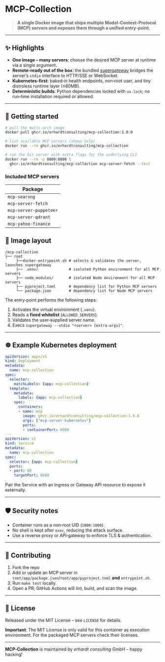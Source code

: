 # MCP‑Collection

> **A single Docker image that ships multiple Model‑Context‑Protocol (MCP) servers and exposes them through a unified entry‑point.**

---

## ✨  Highlights

* **One image – many servers**: choose the desired MCP server at runtime via a single argument.
* **Remote‑ready out of the box**: the bundled [supergateway](https://github.com/supercorp-ai/supergateway) bridges the server’s `stdio` interface to HTTP/SSE or WebSocket.
* **Kubernetes‑first**: baked‐in health endpoints, non‑root user, and tiny distroless runtime layer (≤80MB).
* **Deterministic builds**: Python dependencies locked with `uv.lock`; no run‑time installation required or allowed.

---

## 🚀  Getting started

```bash
# pull the multi‑arch image
docker pull ghcr.io/erhardtconsulting/mcp‑collection:1.0.0

# list available MCP servers (shows help)
docker run --rm ghcr.io/erhardtconsulting/mcp‑collection

# run the Git server with extra flags for the underlying CLI
docker run --rm -p 8080:8080 \
  ghcr.io/erhardtconsulting/mcp‑collection mcp-server-fetch --test
```

### Included MCP servers

| Package                |
|------------------------|
| `mcp-searxng`          |
| `mcp-server-fetch`     |
| `mcp-server-puppeteer` |
| `mcp-server-qdrant`    |
| `mcp-yahoo-finance`    |

## 🐳  Image layout

```
/mcp-collection
├── root
     ├──docker-entrypoint.sh # selects & validates the server, launches supergateway
     ├── .venv/              # isolated Python environment for all MCP servers
     ├── node_modules/       # isolated Node environment for all MCP servers
     ├── pyproject.toml      # dependency list for Python MCP servers
     └── package.json        # dependency list for Node MCP servers
```

The entry‑point performs the following steps:
1. Activates the virtual environment (`.venv`).
2. Reads a **fixed whitelist** (`ALLOWED_SERVERS`).
3. Validates the user‑supplied server name.
4. Execs `supergateway --stdio "<server> [extra‑args]"`.

---

## ☸️  Example Kubernetes deployment

```yaml
apiVersion: apps/v1
kind: Deployment
metadata:
  name: mcp-collection
spec:
  selector:
    matchLabels: {app: mcp-collection}
  template:
    metadata:
      labels: {app: mcp-collection}
    spec:
      containers:
      - name: mcp
        image: ghcr.io/erhardtconsulting/mcp-collection:1.0.0
        args: ["mcp-server-kubernetes"]
        ports:
        - containerPort: 8080
---
apiVersion: v1
kind: Service
metadata:
  name: mcp-collection
spec:
  selector: {app: mcp-collection}
  ports:
  - port: 80
    targetPort: 8080
```

Pair the Service with an Ingress or Gateway API resource to expose it externally.

---

## 🛡  Security notes

* Container runs as a non‑root UID (`1000:1000`).
* No shell is kept after `exec`, reducing the attack surface.
* Use a reverse proxy or API‑gateway to enforce TLS & authentication.

---

## 🤝  Contributing

1. Fork the repo
2. Add or update an MCP server in `root/app/package.json`/`root/app/pyproject.toml` **and** `entrypoint.sh`.
3. Run `make test` locally.
4. Open a PR; GitHub Actions will lint, build, and scan the image.

---

## 📜  License

Released under the MIT License – see `LICENSE` for details.

**Important**: The MIT License is only valid for this container as execution environment. For the packaged MCP servers check their licenses.

---

**MCP‑Collection** is maintained by *erhardt consulting GmbH* – happy hacking!

